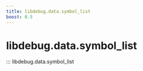 ```yaml
---
title: libdebug.data.symbol_list
boost: 0.5
---
```

# libdebug.data.symbol_list
::: libdebug.data.symbol_list
